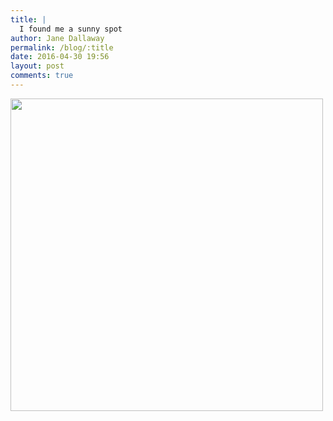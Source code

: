 ```yaml
---
title: |
  I found me a sunny spot
author: Jane Dallaway
permalink: /blog/:title
date: 2016-04-30 19:56
layout: post
comments: true
---
```


<div><a href="http://static.skitters.dallaway.com/tp_IMG_8210.JPG"><img src="http://static.skitters.dallaway.com/tp_thumb_IMG_8210.JPG" width="500" height="500"/></a></div>



  

      
